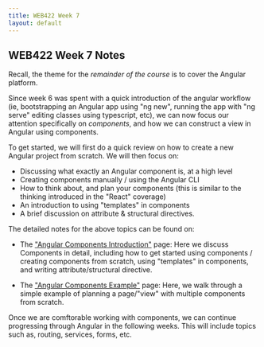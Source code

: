 ```yaml
---
title: WEB422 Week 7
layout: default
---
```


## WEB422 Week 7 Notes

Recall, the theme for the *remainder of the course* is to cover the Angular platform.  

Since week 6 was spent with a quick introduction of the angular workflow (ie, bootstrapping an Angular app using "ng new", running the app with "ng serve" editing classes using typescript, etc), we can now focus our attention specifically on *components*, and how we can construct a view in Angular using components.

To get started, we will first do a quick review on how to create a new Angular project from scratch.  We will then focus on:

* Discussing what exactly an Angular component is, at a high level
* Creating components manually / using the Angular CLI
* How to think about, and plan your components (this is similar to the thinking introduced in the "React" coverage)
* An introduction to using "templates" in components
* A brief discussion on attribute &amp; structural directives.

The detailed notes for the above topics can be found on:

* The ["Angular Components Introduction"](angular-components-intro) page: Here we discuss Components in detail, including how to get started using components / creating components from scratch, using "templates" in components, and writing attribute/structural directive.

* The ["Angular Components Example"](angular-components-example) page: Here, we walk through a simple example of planning a page/"view" with multiple components from scratch.

Once we are comftorable working with components, we can continue progressing through Angular in the following weeks.  This will include topics such as, routing, services, forms, etc.
